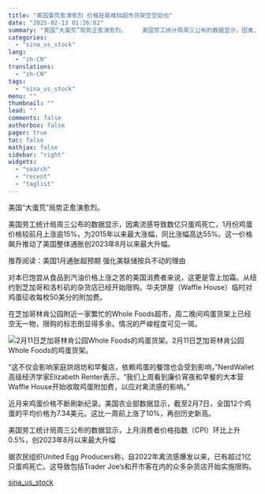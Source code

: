 ```yaml
---
title: "美国蛋荒愈演愈烈 价格狂飙难挡超市货架空空如也"
date: "2025-02-13 01:26:02"
summary: "美国“大蛋荒”局势正愈演愈烈。 　　美国劳工统计局周三公布的数据显示，因禽..."
categories:
  - "sina_us_stock"
lang:
  - "zh-CN"
translations:
  - "zh-CN"
tags:
  - "sina_us_stock"
menu: ""
thumbnail: ""
lead: ""
comments: false
authorbox: false
pager: true
toc: false
mathjax: false
sidebar: "right"
widgets:
  - "search"
  - "recent"
  - "taglist"
---
```


美国“大蛋荒”局势正愈演愈烈。

美国劳工统计局周三公布的数据显示，因禽流感导致数亿只蛋鸡死亡，1月份鸡蛋价格较前月上涨逾15%，为2015年以来最大涨幅，同比涨幅高达55%。这一价格飙升推动了美国整体通胀创2023年8月以来最大升幅。

推荐阅读：美国1月通胀超预期 强化美联储按兵不动的理由

对本已饱尝从食品到汽油价格上涨之苦的美国消费者来说，这更是雪上加霜。从纽约到芝加哥和洛杉矶的杂货店已经开始限购。华夫饼屋（Waffle House）临时对鸡蛋征收每枚50美分的附加费。

在芝加哥林肯公园附近一家繁忙的Whole Foods超市，周二晚间鸡蛋货架上已经空无一物，限购的标志倒显得多余。情况的严峻程度可见一斑。

![2月11日芝加哥林肯公园Whole Foods的鸡蛋货架。](https://n.sinaimg.cn/finance/transform/116/w550h366/20250213/6713-12fc3bb8641de7147f68603b563cd755.jpg)2月11日芝加哥林肯公园Whole Foods的鸡蛋货架。

“这不仅会影响家庭烘焙坊和早餐店，依赖鸡蛋的餐馆也会受到影响，”NerdWallet高级经济学家Elizabeth Renter表示，“我们上周看到廉价宵夜和早餐的大本营Waffle House开始收取鸡蛋附加费，以应对禽流感的影响。”

近月来鸡蛋价格不断刷新纪录。美国农业部数据显示，截至2月7日，全国12个鸡蛋的平均价格为7.34美元。这比一周前上涨了10%，再创历史新高。

美国劳工统计局周三公布的数据显示，上月消费者价格指数（CPI）环比上升0.5%，创2023年8月以来最大升幅

据农民组织United Egg Producers称，自2022年禽流感爆发以来，已有超过1亿只蛋鸡死亡。这导致包括Trader Joe’s和开市客在内的众多杂货店开始实施限购。

[sina_us_stock](https://finance.sina.com.cn/world/2025-02-13/doc-inekhchw9032770.shtml)
